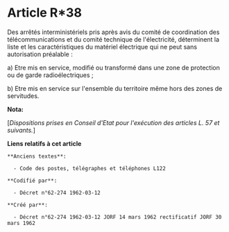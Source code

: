 # Article R*38

Des arrêtés interministériels pris après avis du comité de coordination des télécommunications et du comité technique de
l'électricité, déterminent la liste et les caractéristiques du matériel électrique qui ne peut sans autorisation préalable :

a) Etre mis en service, modifié ou transformé dans une zone de protection ou de garde radioélectriques ;

b) Etre mis en service sur l'ensemble du territoire même hors des zones de servitudes.

**Nota:**

[*Dispositions prises en Conseil d'Etat pour l'exécution des articles L. 57 et suivants.*]

**Liens relatifs à cet article**

	**Anciens textes**:

	  - Code des postes, télégraphes et téléphones L122

	**Codifié par**:

	  - Décret n°62-274 1962-03-12

	**Créé par**:

	  - Décret n°62-274 1962-03-12 JORF 14 mars 1962 rectificatif JORF 30 mars 1962
